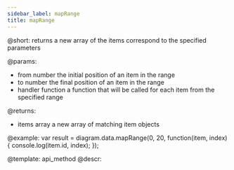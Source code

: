 ```yaml
---
sidebar_label: mapRange
title: mapRange
---          
```


@short:
returns a new array of the items correspond to the specified parameters

@params:
- from			number		the initial position of an item in the range
- to            number      the final position of an item in the range
- handler       function    a function that will be called for each item from the specified range

@returns:
- items         array       a new array of matching item objects     

@example:
var result = diagram.data.mapRange(0, 20, function(item, index) {
    console.log(item.id, index);
});

@template: api_method
@descr: